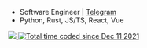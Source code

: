 * Software Engineer | [Telegram](https://t.me/yallxe)
* Python, Rust, JS/TS, React, Vue
<div><a href="https://hits.seeyoufarm.com"><img src="https://hits.seeyoufarm.com/api/count/incr/badge.svg?url=https%3A%2F%2Fgithub.com%2Fyallxe&count_bg=%2347175A&title_bg=%23454545&icon=googlepodcasts.svg&icon_color=%23E7E7E7&title=hits&edge_flat=true"/>  </a><a href="https://wakatime.com/@3da9f490-6b7e-4fc3-8077-459706e8ff22"><img src="https://wakatime.com/badge/user/3da9f490-6b7e-4fc3-8077-459706e8ff22.svg?style=flat-square" alt="Total time coded since Dec 11 2021" /></a></div>
